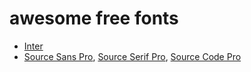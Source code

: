 # awesome free fonts

- [Inter](https://rsms.me/inter/)
- [Source Sans Pro](https://adobe-fonts.github.io/source-sans-pro/), [Source Serif Pro](https://adobe-fonts.github.io/source-serif-pro/), [Source Code Pro](https://adobe-fonts.github.io/source-code-pro/)
